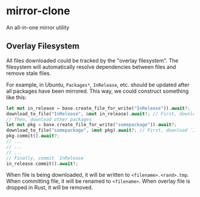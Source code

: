 # mirror-clone

An all-in-one mirror utility

## Overlay Filesystem

All files downloaded could be tracked by the "overlay filesystem".
The filesystem will automatically resolve dependencies between files
and remove stale files.

For example, in Ubuntu, `Packages*`, `InRelease`, etc. should be updated
after all packages have been mirrored. This way, we could construct something
like this:

```rust
let mut in_release = base.create_file_for_write("InRelease")).await?;
download_to_file("InRelease", &mut in_release).await?; // First, download `InRelease` to overlay fs
// Then, download other packages
let mut pkg = base.create_file_for_write("somepackage")).await?;
download_to_file("somepackage", &mut pkg).await?; // First, download `InRelease` to overlay fs
pkg.commit().await?;
// ...
// ...
// ...
// Finally, commit `InRelease`
in_release.commit().await?;
```

When file is being downloaded, it will be written to `<filename>.<rand>.tmp`.
When committing file, it will be renamed to `<filename>`. When overlay file is dropped
in Rust, it will be removed.
